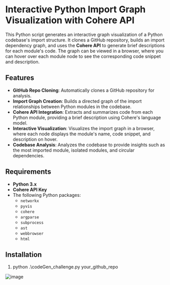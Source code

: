 # Interactive Python Import Graph Visualization with Cohere API

This Python script generates an interactive graph visualization of a Python codebase's import structure. It clones a GitHub repository, builds an import dependency graph, and uses the **Cohere API** to generate brief descriptions for each module's code. The graph can be viewed in a browser, where you can hover over each module node to see the corresponding code snippet and description.

## Features

- **GitHub Repo Cloning**: Automatically clones a GitHub repository for analysis.
- **Import Graph Creation**: Builds a directed graph of the import relationships between Python modules in the codebase.
- **Cohere API Integration**: Extracts and summarizes code from each Python module, providing a brief description using Cohere's language model.
- **Interactive Visualization**: Visualizes the import graph in a browser, where each node displays the module's name, code snippet, and description on hover.
- **Codebase Analysis**: Analyzes the codebase to provide insights such as the most imported module, isolated modules, and circular dependencies.

## Requirements

- **Python 3.x**
- **Cohere API Key**
- The following Python packages:
  - `networkx`
  - `pyvis`
  - `cohere`
  - `argparse`
  - `subprocess`
  - `ast`
  - `webbrowser`
  - `html`

## Installation

1. python .\codeGen_challenge.py your_github_repo

![image](https://github.com/user-attachments/assets/2e71fbce-3ce6-4734-9267-9228aba1ff56)

